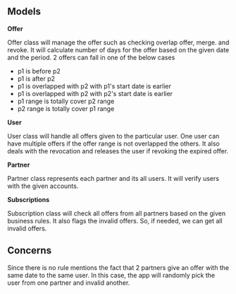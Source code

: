 ## Models

**Offer**

Offer class will manage the offer such as checking overlap offer, merge. and revoke. It will calculate number of days for the offer based on the given date and the period. 2 offers can fall in one of the below
cases

* p1 is before p2
* p1 is after p2
* p1 is overlapped with p2 with p1's start date is earlier
* p1 is overlapped with p2 with p2's start date is earlier
* p1 range is totally cover p2 range
* p2 range is totally cover p1 range

**User**

User class will handle all offers given to the particular user. One user can have multiple offers if
the offer range is not overlapped the others. It also deals with the revocation and releases the user
if revoking the expired offer.

**Partner**

Partner class represents each partner and its all users. It will verify users with the given accounts. 


**Subscriptions**

Subscription class will check all offers from all partners based on the given business rules. It also flags
the invalid offers. So, if needed, we can get all invalid offers.

## Concerns

Since there is no rule mentions the fact that 2 partners give an offer with the same date to the same user. In this case, the app will randomly pick the user from one partner and invalid another.

